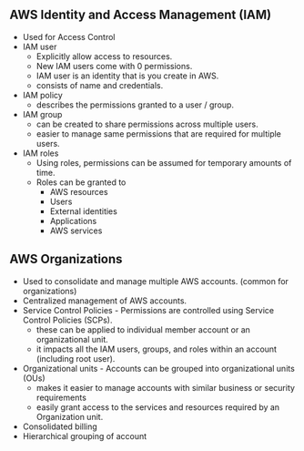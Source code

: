 ## AWS Identity and Access Management (IAM)

- Used for Access Control
- IAM user
  - Explicitly allow access to resources.
  - New IAM users come with 0 permissions.
  - IAM user is an identity that is you create in AWS.
  - consists of name and credentials.
- IAM policy
  - describes the permissions granted to a user / group.
- IAM group
  - can be created to share permissions across multiple users.
  - easier to manage same permissions that are required for multiple users.
- IAM roles
  - Using roles, permissions can be assumed for temporary amounts of time.
  - Roles can be granted to
    - AWS resources
    - Users
    - External identities
    - Applications
    - AWS services

## AWS Organizations

- Used to consolidate and manage multiple AWS accounts. (common for organizations)
- Centralized management of AWS accounts.
- Service Control Policies - Permissions are controlled using Service Control Policies (SCPs).
  - these can be applied to individual member account or an organizational unit.
  - it impacts all the IAM users, groups, and roles within an account (including root user).
- Organizational units - Accounts can be grouped into organizational units (OUs)
  - makes it easier to manage accounts with similar business or security requirements
  - easily grant access to the services and resources required by an Organization unit.
- Consolidated billing
- Hierarchical grouping of account
